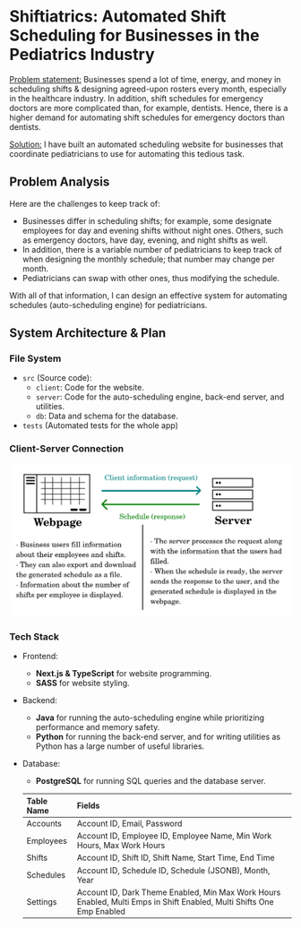# Shiftiatrics: Automated Shift Scheduling for Businesses in the Pediatrics Industry
<u>Problem statement:</u> Businesses spend a lot of time, energy, and money in scheduling shifts & designing agreed-upon rosters every month, especially in the healthcare industry. In addition, shift schedules for emergency doctors are more complicated than, for example, dentists. Hence, there is a higher demand for automating shift schedules for emergency doctors than dentists.

<u>Solution:</u> I have built an automated scheduling website for businesses that coordinate pediatricians to use for automating this tedious task.

## Problem Analysis
Here are the challenges to keep track of:
- Businesses differ in scheduling shifts; for example, some designate employees for day and evening shifts without night ones. Others, such as emergency doctors, have day, evening, and night shifts as well.
- In addition, there is a variable number of pediatricians to keep track of when designing the monthly schedule; that number may change per month.
- Pediatricians can swap with other ones, thus modifying the schedule.

With all of that information, I can design an effective system for automating schedules (auto-scheduling engine) for pediatricians.

## System Architecture & Plan
### File System
- `src` (Source code):
    - `client`: Code for the website.
    - `server`: Code for the auto-scheduling engine, back-end server, and utilities.
    - `db`: Data and schema for the database.
- `tests` (Automated tests for the whole app)

### Client-Server Connection
<img src='blueprints/client_and_server.png' width=700>

### Tech Stack
- Frontend:
    - **Next.js & TypeScript** for website programming.
    - **SASS** for website styling.
- Backend:
    - **Java** for running the auto-scheduling engine while prioritizing performance and memory safety.
    - **Python** for running the back-end server, and for writing utilities as Python has a large number of useful libraries.
- Database:
    - **PostgreSQL** for running SQL queries and the database server.

    | Table Name  | Fields                                                                                   |
    |-------------|------------------------------------------------------------------------------------------|
    | Accounts    | Account ID, Email, Password                                                          |
    | Employees   | Account ID, Employee ID, Employee Name, Min Work Hours, Max Work Hours                  |
    | Shifts      | Account ID, Shift ID, Shift Name, Start Time, End Time                                  |
    | Schedules   | Account ID, Schedule ID, Schedule (JSONB), Month, Year                                  |
    | Settings    | Account ID, Dark Theme Enabled, Min Max Work Hours Enabled, Multi Emps in Shift Enabled, Multi Shifts One Emp Enabled |